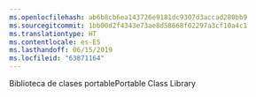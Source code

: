 ```yaml
---
ms.openlocfilehash: ab6b8cb6ea143726e9181dc9307d3accad280bb9
ms.sourcegitcommit: 1bb00d2f4343e73ae8d58668f02297a3cf10a4c1
ms.translationtype: HT
ms.contentlocale: es-ES
ms.lasthandoff: 06/15/2019
ms.locfileid: "63871164"
---
```

<span data-ttu-id="c9177-101">Biblioteca de clases portable</span><span class="sxs-lookup"><span data-stu-id="c9177-101">Portable Class Library</span></span>